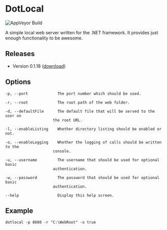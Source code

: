 # DotLocal

![AppVeyor Build](https://ci.appveyor.com/api/projects/status/1hpq56xg4xovwu9d)

A simple local web server written for the .NET framework. It provides just enough functionality to be awesome.

## Releases

- Version 0.1.18 ([download](http://duc.gr/dl-0.1.18))

## Options

```
-p, --port             The port number which should be used.

-r, --root             The root path of the web folder.

-d, --defaultFile      The default file that will be served to the user on
					 the root URL.

-l, --enableListing    Whether directory listing should be enabled or not.

-o, --enableLogging    Whether the logging of calls should be written to the
					 console.

-u, --username         The username that should be used for optional basic
					 authentication.

-w, --password         The password that should be used for optional basic
					 authentication.

--help                 Display this help screen.
```

## Example

`dotlocal -p 8080 -r "C:\WebRoot" -o true`